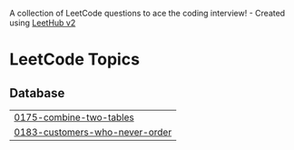 A collection of LeetCode questions to ace the coding interview! - Created using [LeetHub v2](https://github.com/arunbhardwaj/LeetHub-2.0)
<!---LeetCode Topics Start-->
# LeetCode Topics
## Database
|  |
| ------- |
| [0175-combine-two-tables](https://github.com/kate-kozhych/Leet-Code/tree/master/0175-combine-two-tables) |
| [0183-customers-who-never-order](https://github.com/kate-kozhych/Leet-Code/tree/master/0183-customers-who-never-order) |
<!---LeetCode Topics End-->